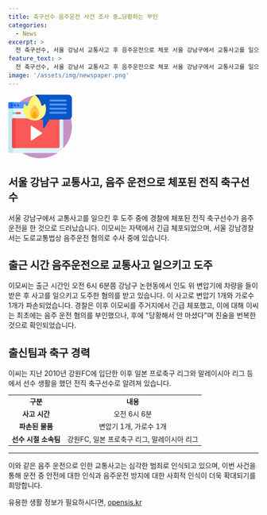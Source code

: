 ```yaml
---
title: 축구선수 음주운전 사건 조사 중…당황하는 부인
categories:
  - News
excerpt: >
  전 축구선수, 서울 강남서 교통사고 후 음주운전으로 체포 서울 강남구에서 교통사고를 일으키고 도주한 전 축구선수가 자택에서 경찰에 체포됐다. 음주운전 혐의로 추가 입건되었으며, 조사 과정에서 음주를 부인했다가 진술을 번복했다. 전 축구선수로는 강원FC에 입단해 일본과 말레이시아 리그에서 활동한 경력을 가지고 있다. (150자)
feature_text: >
  전 축구선수, 서울 강남서 교통사고 후 음주운전으로 체포 서울 강남구에서 교통사고를 일으키고 도주한 전 축구선수가 자택에서 경찰에 체포됐다. 음주운전 혐의로 추가 입건되었으며, 조사 과정에서 음주를 부인했다가 진술을 번복했다. 전 축구선수로는 강원FC에 입단해 일본과 말레이시아 리그에서 활동한 경력을 가지고 있다. (150자)
image: '/assets/img/newspaper.png'
---
```


<p><img src="/assets/img/news.png" alt="rentncar 속보" /></p>

<h2>서울 강남구 교통사고, 음주 운전으로 체포된 전직 축구선수</h2>

<p data-ke-size="size16">서울 강남구에서 교통사고를 일으킨 후 도주 중에 경찰에 체포된 전직 축구선수가 음주 운전을 한 것으로 드러났습니다. 이모씨는 자택에서 긴급 체포되었으며, 서울 강남경찰서는 도로교통법상 음주운전 혐의로 수사 중에 있습니다.</p>

<h2 data-ke-size="size26">출근 시간 음주운전으로 교통사고 일으키고 도주</h2>

<p data-ke-size="size16">이모씨는 출근 시간인 오전 6시 6분쯤 강남구 논현동에서 인도 위 변압기에 차량을 들이받은 후 사고를 일으키고 도주한 혐의를 받고 있습니다. 이 사고로 변압기 1개와 가로수 1개가 파손되었습니다. 경찰은 이후 이모씨를 주거지에서 긴급 체포했고, 이에 대해 이씨는 최초에는 음주 운전 혐의를 부인했으나, 후에 "당황해서 안 마셨다"며 진술을 번복한 것으로 확인되었습니다.</p>

<h2 data-ke-size="size26">출신팀과 축구 경력</h2>

<p data-ke-size="size16">이씨는 지난 2010년 강원FC에 입단한 이후 일본 프로축구 리그와 말레이시아 리그 등에서 선수 생활을 했던 전직 축구선수로 알려져 있습니다.</p>

<table>
<tbody>
<tr>
<td style="text-align: center; height: 17px;"><b>구분</b></td>
<td style="text-align: center; height: 17px;"><b>내용</b></td>
</tr>
<tr>
<td style="text-align: center; height: 17px;"><b>사고 시간</b></td>
<td style="text-align: center; height: 17px;">오전 6시 6분</td>
</tr>
<tr>
<td style="text-align: center; height: 17px;"><b>파손된 물품</b></td>
<td style="text-align: center; height: 17px;">변압기 1개, 가로수 1개</td>
</tr>
<tr>
<td style="text-align: center; height: 17px;"><b>선수 시절 소속팀</b></td>
<td style="text-align: center; height: 17px;">강원FC, 일본 프로축구 리그, 말레이시아 리그</td>
</tr>
</tbody>
</table>

<hr>

<p data-ke-size="size16">이와 같은 음주 운전으로 인한 교통사고는 심각한 범죄로 인식되고 있으며, 이번 사건을 통해 운전 중 안전에 대한 인식과 음주운전 방지에 대한 사회적 인식이 더욱 확대되기를 희망합니다.</p>
유용한 생활 정보가 필요하시다면, <a href="https://opensis.kr" rel="dofollow">opensis.kr</a>


